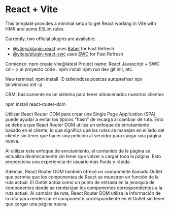 # React + Vite

This template provides a minimal setup to get React working in Vite with HMR and some ESLint rules.

Currently, two official plugins are available:

- [@vitejs/plugin-react](https://github.com/vitejs/vite-plugin-react/blob/main/packages/plugin-react/README.md) uses [Babel](https://babeljs.io/) for Fast Refresh
- [@vitejs/plugin-react-swc](https://github.com/vitejs/vite-plugin-react-swc) uses [SWC](https://swc.rs/) for Fast Refresh


Comienzo: npm create vite@latest
Project name:
React
Javascript + SWC
cd ···> al proyecto
code .
npm install
npm run dev
git init, etc.

New terminal: npm install -D tsilwindcss postcss autoprefixer
npx tailwindcss init -p

CRM: básicamente es un sistema para tener almacenados nuestros clientes

npm install react-router-dom


Utilizar React Router DOM para crear una Single Page Application (SPA) puede ayudar a evitar los típicos "flash" de recarga al cambiar de ruta. Esto se debe a que React Router DOM utiliza un enfoque de enrutamiento basado en el cliente, lo que significa que las rutas se manejan en el lado del cliente sin tener que hacer una petición al servidor para cargar una página nueva.

Al utilizar este enfoque de enrutamiento, el contenido de la página se actualiza dinámicamente sin tener que volver a cargar toda la página. Esto proporciona una experiencia de usuario más fluida y rápida.

Además, React Router DOM también ofrece un componente llamado Outlet que permite que los componentes de React se muestren en función de la ruta actual. El Outlet actúa como un punto de entrada en la jerarquía de componentes donde se renderizan los componentes correspondientes a la ruta actual. Al cambiar de ruta, React Router DOM utiliza la información de la ruta para renderizar el componente correspondiente en el Outlet sin tener que cargar una página nueva.


